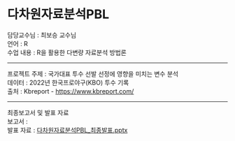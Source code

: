 # 다차원자료분석PBL
담당교수님 : 최보승 교수님  
언어 : R  
수업 내용 : R을 활용한 다변량 자료분석 방법론  

---  
    
프로젝트 주제 : 국가대표 투수 선발 선정에 영향을 미치는 변수 분석    
데이터 : 2022년 한국프로야구(KBO) 투수 기록  
출처 : Kbreport - https://www.kbreport.com/   
  
---   
  
최종보고서 및 발표 자료  
보고서 :  
발표 자료 : [다차원자료분석PBL_최종발표.pptx](https://github.com/user-attachments/files/18554436/PBL_.pptx)  
